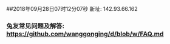 ##2018年09月28日07时12分07秒 新址: 142.93.66.162
### 兔友常见问题及解答: https://github.com/wanggonging/d/blob/w/FAQ.md
